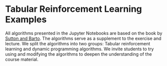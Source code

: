 # Tabular Reinforcement Learning Examples

All algorithms presented in the Jupyter Notebooks are based on the book by [Sutton and Barto](http://incompleteideas.net/book/the-book-2nd.html). The algorithms serve as a supplement to the exercise and lecture. We split the algorithms into two groups: Tabular reinforcement learning and dynamic programming algorithms. We invite students to try using and modifying the algorithms to deepen the understanding of the course material.